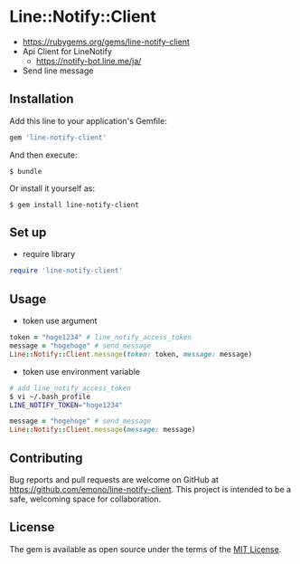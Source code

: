 # Line::Notify::Client
- https://rubygems.org/gems/line-notify-client
- Api Client for LineNotify
    - https://notify-bot.line.me/ja/
- Send line message

## Installation

Add this line to your application's Gemfile:

```ruby
gem 'line-notify-client'
```

And then execute:

    $ bundle

Or install it yourself as:

    $ gem install line-notify-client

## Set up
- require library
```rb
require 'line-notify-client'
```

## Usage
- token use argument
```rb
token = "hoge1234" # line_notify_access_token
message = "hogehoge" # send_message
Line::Notify::Client.message(token: token, message: message)
```
- token use environment variable
```bash
# add line_notify_access_token
$ vi ~/.bash_profile
LINE_NOTIFY_TOKEN="hoge1234"
```
```rb
message = "hogehoge" # send_message
Line::Notify::Client.message(message: message)
```

## Contributing

Bug reports and pull requests are welcome on GitHub at https://github.com/emono/line-notify-client. This project is intended to be a safe, welcoming space for collaboration.

## License

The gem is available as open source under the terms of the [MIT License](https://opensource.org/licenses/MIT).
